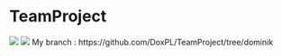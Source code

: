 # TeamProject
<img src = "https://www.dropbox.com/s/xig4uk6uhlu2uvv/Screenshot_2019-02-28-23-53-14-714_com.example.student.teamproject.png" />
<img src = "https://www.dropbox.com/s/p70aagkme29lvyg/Screenshot_2019-02-28-23-53-10-074_com.example.student.teamproject.png" />
My branch : https://github.com/DoxPL/TeamProject/tree/dominik
